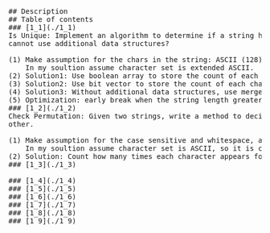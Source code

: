 <pre>
## Description
## Table of contents
### [1_1](./1_1)
Is Unique: Implement an algorithm to determine if a string has all unique characters. What if you
cannot use additional data structures?  
  
(1) Make assumption for the chars in the string: ASCII (128), extended ASCII (256), Unicode.  
    In my soultion assume character set is extended ASCII.  
(2) Solution1: Use boolean array to store the count of each char.  
(3) Solution2: Use bit vector to store the count of each char -- to be done  
(4) Solution3: Without additional data structures, use merge sort with inplace.  
(5) Optimization: early break when the string length greater than the char set.
### [1_2](./1_2)
Check Permutation: Given two strings, write a method to decide if one is a permutation of the
other.  
  
(1) Make assumption for the case sensitive and whitespace, also for the char set.  
    In my soultion assume character set is ASCII, so it is case sensitive and take whitespace into account.   
(2) Solution: Count how many times each character appears for each string. They should be the same.  
### [1_3](./1_3)

### [1_4](./1_4)
### [1_5](./1_5)
### [1_6](./1_6)
### [1_7](./1_7)
### [1_8](./1_8)
### [1_9](./1_9)
</pre>